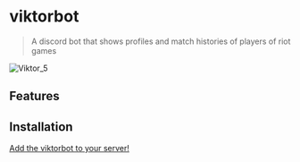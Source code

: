 # viktorbot

> A discord bot that shows profiles and match histories of players of riot games

![Viktor_5](https://github.com/bryantmluong/viktorbot/assets/113472552/cbf4e08c-0589-459b-9b90-ed5d1a7505fb)

## Features


## Installation
[Add the viktorbot to your server!](https://discord.com/oauth2/authorize?client_id=1244762204893483008)


